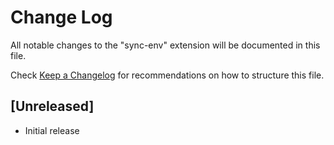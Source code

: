 # Change Log

All notable changes to the "sync-env" extension will be documented in this file.

Check [Keep a Changelog](http://keepachangelog.com/) for recommendations on how to structure this file.

## [Unreleased]

- Initial release